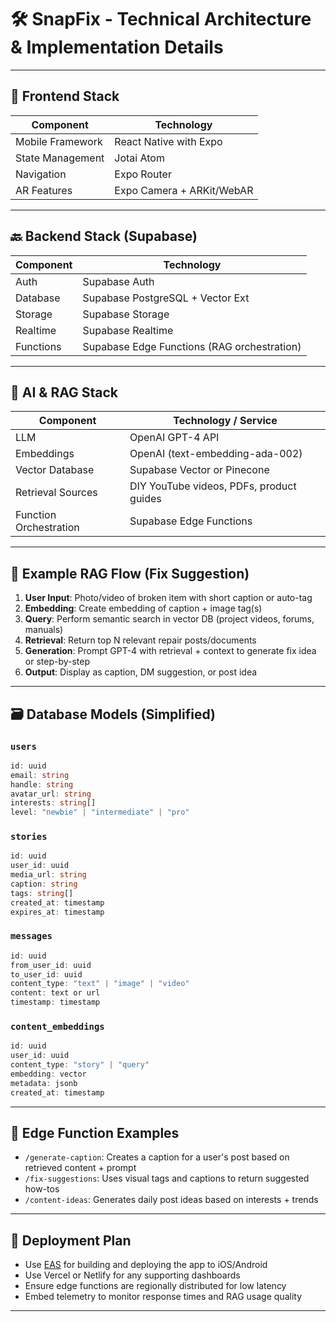 # 🛠️ SnapFix - Technical Architecture & Implementation Details

---

## 🧱 Frontend Stack

| Component        | Technology                   |
|------------------|------------------------------|
| Mobile Framework | React Native with Expo       |
| State Management | Jotai Atom                   |
| Navigation       | Expo Router                  |
| AR Features      | Expo Camera + ARKit/WebAR    |

---

## 🔙 Backend Stack (Supabase)

| Component    | Technology                           |
|-------------|--------------------------------------|
| Auth        | Supabase Auth                        |
| Database    | Supabase PostgreSQL + Vector Ext     |
| Storage     | Supabase Storage                     |
| Realtime    | Supabase Realtime                    |
| Functions   | Supabase Edge Functions (RAG orchestration) |

---

## 🤖 AI & RAG Stack

| Component         | Technology / Service                    |
|------------------|------------------------------------------|
| LLM              | OpenAI GPT-4 API                         |
| Embeddings       | OpenAI (text-embedding-ada-002)          |
| Vector Database  | Supabase Vector or Pinecone              |
| Retrieval Sources| DIY YouTube videos, PDFs, product guides |
| Function Orchestration | Supabase Edge Functions             |

---

## 🔁 Example RAG Flow (Fix Suggestion)

1. **User Input**: Photo/video of broken item with short caption or auto-tag
2. **Embedding**: Create embedding of caption + image tag(s)
3. **Query**: Perform semantic search in vector DB (project videos, forums, manuals)
4. **Retrieval**: Return top N relevant repair posts/documents
5. **Generation**: Prompt GPT-4 with retrieval + context to generate fix idea or step-by-step
6. **Output**: Display as caption, DM suggestion, or post idea

---

## 🗃️ Database Models (Simplified)

### `users`
```ts
id: uuid
email: string
handle: string
avatar_url: string
interests: string[]
level: "newbie" | "intermediate" | "pro"
```

### `stories`
```ts
id: uuid
user_id: uuid
media_url: string
caption: string
tags: string[]
created_at: timestamp
expires_at: timestamp
```

### `messages`
```ts
id: uuid
from_user_id: uuid
to_user_id: uuid
content_type: "text" | "image" | "video"
content: text or url
timestamp: timestamp
```

### `content_embeddings`
```ts
id: uuid
user_id: uuid
content_type: "story" | "query"
embedding: vector
metadata: jsonb
created_at: timestamp
```

---

## 🧪 Edge Function Examples

- `/generate-caption`: Creates a caption for a user's post based on retrieved content + prompt
- `/fix-suggestions`: Uses visual tags and captions to return suggested how-tos
- `/content-ideas`: Generates daily post ideas based on interests + trends

---

## 🚀 Deployment Plan

- Use [EAS](https://docs.expo.dev/eas/) for building and deploying the app to iOS/Android
- Use Vercel or Netlify for any supporting dashboards
- Ensure edge functions are regionally distributed for low latency
- Embed telemetry to monitor response times and RAG usage quality

---
